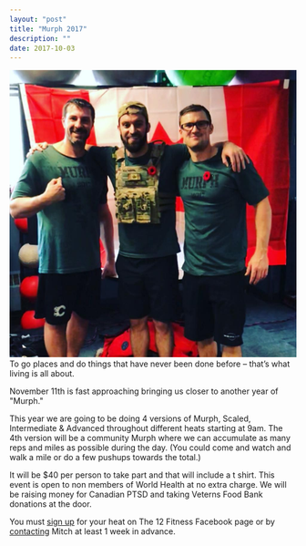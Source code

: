 ```yaml
---
layout: "post"
title: "Murph 2017"
description: ""
date: 2017-10-03
---
```


<img class="img-fluid" src="/assets/murph-2017.jpg"/>
<span class="caption text-muted">To go places and do things that have never been done before – that’s what living is all about.</span>

November 11th is fast approaching bringing us closer to another year of
"Murph."

This year we are going to be doing 4 versions of Murph, Scaled,
Intermediate & Advanced throughout different heats starting at 9am. The
4th version will be a community Murph where we can accumulate as many
reps and miles as possible during the day. (You could come and watch and
walk a mile or do a few pushups towards the total.)  

It will be $40 per person to take part and that will include a t shirt.
This event is open to non members of World Health at no extra charge. We
will be raising money for Canadian PTSD and taking Veterns Food Bank
donations at the door. 

You must [sign up](https://www.facebook.com/events/1882814301981746/?acontext=%7B%22ref%22%3A%223%22%2C%22ref\_newsfeed\_story\_type%22%3A%22regular%22%2C%22feed\_story\_type%22%3A%22117%22%2C%22action\_history%22%3A%22null%22%7D) 
for your heat on The 12 Fitness Facebook page or by [contacting](/contact) Mitch at least 1 week in advance.
